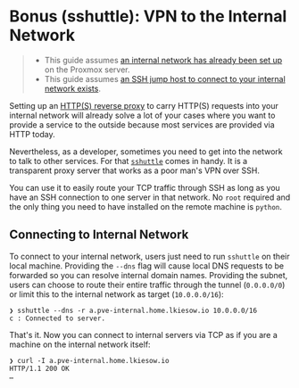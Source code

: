 Bonus (sshuttle): VPN to the Internal Network
=============================================

> - This guide assumes [an internal network has already been set up
>   ](internal-network.md) on the Proxmox server.
> - This guide assumes [an SSH jump host to connect to your internal network exists](ssh-jumphost-to-internal-network.md).

Setting up an [HTTP(S) reverse proxy](https-reverse-proxy.md) to carry HTTP(S) requests into your internal network will already solve a lot of your cases where you want to provide a service to the outside because most  services are provided via HTTP today.

Nevertheless, as a developer, sometimes you need to get into the network to talk to other services. For that [`sshuttle`](https://github.com/sshuttle/sshuttle) comes in handy. It is a transparent proxy server that works as a poor man's VPN over SSH.

You can use it to easily route your TCP traffic through SSH as long as you have an SSH connection to one server in that network. No `root` required and the only thing you need to have installed on the remote machine is `python`.

Connecting to Internal Network
------------------------------

To connect to your internal network, users just need to run `sshuttle` on their local machine. Providing the `--dns` flag will cause local DNS requests to be forwarded so you can resolve internal domain names. Providing the subnet, users can choose to route their entire traffic through the  tunnel (`0.0.0.0/0`) or limit this to the internal network as target (`10.0.0.0/16`):

```
❯ sshuttle --dns -r a.pve-internal.home.lkiesow.io 10.0.0.0/16
c : Connected to server.
```

That's it. Now you can connect to internal servers via TCP as if you are a machine on the internal network itself:

```
❯ curl -I a.pve-internal.home.lkiesow.io
HTTP/1.1 200 OK
…
```
